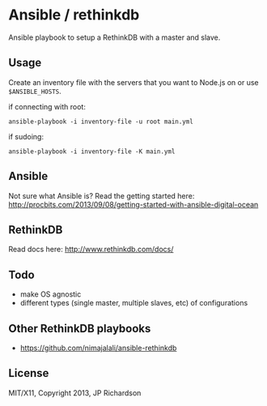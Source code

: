 Ansible / rethinkdb
====================

Ansible playbook to setup a RethinkDB with a master and slave.



Usage
-----

Create an inventory file with the servers that you want to Node.js on or use `$ANSIBLE_HOSTS`.

if connecting with root:

    ansible-playbook -i inventory-file -u root main.yml

if sudoing:

    ansible-playbook -i inventory-file -K main.yml



Ansible
-------

Not sure what Ansible is? Read the getting started here: http://procbits.com/2013/09/08/getting-started-with-ansible-digital-ocean


RethinkDB
---------

Read docs here: http://www.rethinkdb.com/docs/



Todo
----

- make OS agnostic
- different types (single master, multiple slaves, etc) of configurations



Other RethinkDB playbooks
-------------------------

- https://github.com/nimajalali/ansible-rethinkdb



License
-------

MIT/X11, Copyright 2013, JP Richardson